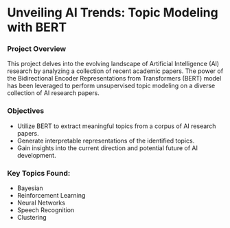 # Unveiling AI Trends: Topic Modeling with BERT

### Project Overview

This project delves into the evolving landscape of Artificial Intelligence (AI) research by analyzing a collection of recent academic papers. The power of the Bidirectional Encoder Representations from Transformers (BERT) model has been leveraged to perform unsupervised topic modeling on a diverse collection of AI research papers.

### Objectives

-   Utilize BERT to extract meaningful topics from a corpus of AI research papers.
-  Generate interpretable representations of the identified topics.
-   Gain insights into the current direction and potential future of AI development.

### Key Topics Found: 

 - Bayesian 
 - Reinforcement Learning
 - Neural Networks
 - Speech Recognition
 - Clustering
